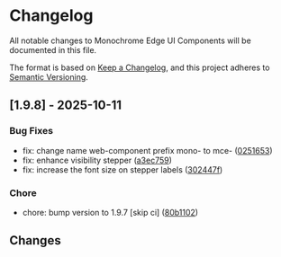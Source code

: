 # Changelog

All notable changes to Monochrome Edge UI Components will be documented in this file.

The format is based on [Keep a Changelog](https://keepachangelog.com/en/1.0.0/),
and this project adheres to [Semantic Versioning](https://semver.org/spec/v2.0.0.html).

## [1.9.8] - 2025-10-11

### Bug Fixes

- fix: change name web-component prefix mono- to mce- ([0251653](../../commit/02516537b78821342daa5f0ac00c20fc09ccdcef))
- fix: enhance visibility stepper ([a3ec759](../../commit/a3ec7596a85930bc7284a7f2b37d9c3239300542))
- fix: increase the font size on stepper labels ([302447f](../../commit/302447f7d261bd4d6a459fe4954d83fda66811d5))

### Chore

- chore: bump version to 1.9.7 [skip ci] ([80b1102](../../commit/80b11024d0f5a28f1595118cdfc0f056cdefc29b))

## Changes

